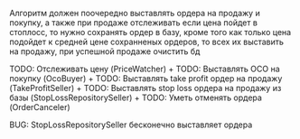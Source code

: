 Алгоритм должен поочередно выставлять ордера на продажу и покупку, а также при продаже отслеживать если цена пойдет в стоплосс,
то нужно сохранять ордер в базу, кроме того как только цена подойдет к средней цене сохранненых ордеров, то всех их выставить на продажу, при успешной продаже очистить бд

TODO: Отслеживать цену (PriceWatcher) +
TODO: Выставлять OCO на покупку (OcoBuyer) +
TODO: Выставлять take profit ордер на продажу (TakeProfitSeller) +
TODO: Выставлять stop loss ордера на продажу из базы (StopLossRepositorySeller) +
TODO: Уметь отменять ордера (OrderCanceler)

BUG: StopLossRepositorySeller бесконечно выставляет ордера
